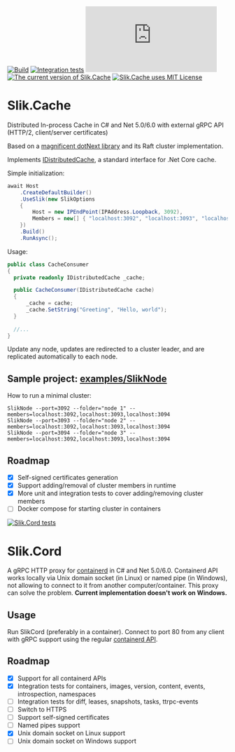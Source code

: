 [![Build](https://github.com/Insvald/Slik/actions/workflows/build-and-tests.yml/badge.svg)](https://github.com/Insvald/Slik/actions/workflows/build-and-tests.yml)
[![Integration tests](https://github.com/Insvald/Slik/actions/workflows/integration-tests.yml/badge.svg)](https://github.com/Insvald/Slik/actions/workflows/integration-tests.yml)
[![Nuget](https://img.shields.io/nuget/v/Slik.Cache)](https://www.nuget.org/api/v2/package/Slik.Cache/1.0.0)
[![The current version of Slik.Cache](https://img.shields.io/github/v/release/Insvald/Slik)](https://github.com/Insvald/Slik)
[![Slik.Cache uses MIT License](https://img.shields.io/github/license/Insvald/Slik)](https://github.com/Insvald/Slik/blob/master/LICENSE)

# Slik.Cache
Distributed In-process Cache in C# and Net 5.0/6.0 with external gRPC API (HTTP/2, client/server certificates)

Based on a [magnificent dotNext library](https://github.com/dotnet/dotNext) and its Raft cluster implementation. 

Implements [IDistributedCache](https://docs.microsoft.com/en-us/dotnet/api/microsoft.extensions.caching.distributed.idistributedcache), a standard interface for .Net Core cache.

Simple initialization:
```C#
await Host
    .CreateDefaultBuilder()
    .UseSlik(new SlikOptions 
    { 
        Host = new IPEndPoint(IPAddress.Loopback, 3092),
        Members = new[] { "localhost:3092", "localhost:3093", "localhost:3094" }
    })
    .Build()
    .RunAsync();
```

Usage:
```C#
public class CacheConsumer
{
  private readonly IDistributedCache _cache;

  public CacheConsumer(IDistributedCache cache)
  {
      _cache = cache;
      _cache.SetString("Greeting", "Hello, world");
  }
  
  //...  
}
```
Update any node, updates are redirected to a cluster leader, and are replicated automatically to each node.

## Sample project: [examples/SlikNode](https://github.com/Insvald/Slik/tree/master/examples/SlikNode)

How to run a minimal cluster: 
```
SlikNode --port=3092 --folder="node 1" --members=localhost:3092,localhost:3093,localhost:3094
SlikNode --port=3093 --folder="node 2" --members=localhost:3092,localhost:3093,localhost:3094
SlikNode --port=3094 --folder="node 3" --members=localhost:3092,localhost:3093,localhost:3094
```

## Roadmap
- [x] Self-signed certificates generation
- [x] Support adding/removal of cluster members in runtime
- [x] More unit and integration tests to cover adding/removing cluster members
- [ ] Docker compose for starting cluster in containers

<a name="slik-cord"></a>
[![Slik.Cord tests](https://github.com/Insvald/Slik/actions/workflows/slik-cord-integration.yml/badge.svg)](https://github.com/Insvald/Slik/actions/workflows/slik-cord-integration.yml)
# Slik.Cord

A gRPC HTTP proxy for [containerd](https://github.com/containerd/containerd) in C# and Net 5.0/6.0. 
Containerd API works locally via Unix domain socket (in Linux) or named pipe (in Windows), not allowing to connect to it from another computer/container. This proxy can solve the problem.
**Current implementation doesn't work on Windows.**

## Usage
Run SlikCord (preferably in a container). Connect to port 80 from any client with gRPC support using the regular [containerd API](https://github.com/containerd/containerd/tree/master/api).

## Roadmap
- [x] Support for all containerd APIs
- [x] Integration tests for containers, images, version, content, events, introspection, namespaces
- [ ] Integration tests for diff, leases, snapshots, tasks, ttrpc-events
- [ ] Switch to HTTPS
- [ ] Support self-signed certificates
- [ ] Named pipes support
- [x] Unix domain socket on Linux support
- [ ] Unix domain socket on Windows support
